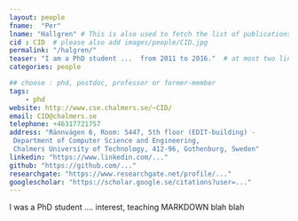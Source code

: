 ```yaml
---
layout: people
fname:  "Per"
lname: "Hallgren" # This is also used to fetch the list of publications from bib files
cid : CID  # please also add images/people/CID.jpg
permalink: "/halgren/"
teaser: "I am a PhD student ...  from 2011 to 2016."  # at most two lines
categories: people

## choose : phd, postdoc, professor or former-member
tags:
    - phd
website: http://www.cse.chalmers.se/~CID/
email: CID@chalmers.se
telephone: +46317721757
address: "Rännvägen 6, Room: 5447, 5th floor (EDIT-building) -
 Department of Computer Science and Engineering,
 Chalmers University of Technology, 412-96, Gothenburg, Sweden"
linkedin: "https://www.linkedin.com/..."
github: "https://github.com/..."
researchgate: "https://www.researchgate.net/profile/..."
googlescholar: "https://scholar.google.se/citations?user=..."
---
```

I was a PhD student ....  interest, teaching MARKDOWN blah blah
